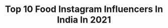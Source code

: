 ---
title: Top 10 Food Instagram Influencers In India In 2021
description: >-
  Find top food Instagram influencers in India in 2021. Most popular hashtags: #ig #passionpassport #instakolkata #kolkata.
platform: Instagram
hits: 3236
text_top: Discover the top-rated Instagram profiles on inBeat.
text_bottom: Our search engine holds 3236 Instagram influencers like this in India for you to contact.
profiles:
  - username: "ourpassportstory_"
    fullname: >-
      Surbhi & Nehil | Travel Couple
    bio: >-
      TRAVEL IN STYLE ❥ #travelcouple made in #dubai Travel | Fashion | Food 📍Dubai 🇦🇪 | India 🇮🇳 🗺 13 countries and counting Chartered Accountants
    location: "India"
    followers: 5684
    engagement: 2271
    commentsToLikes: 0.093308
    id: ck6tyeona3a9p0j71yjimujwa
    verified: false
    hashtags: "#dubaibloggers, #dubai, #traveldeeper, #travelcouples"
  - username: "swalih__sinu"
    fullname: >-
      صلح 
    bio: >-
      #mallu Boy #food ball lover💞 #Njr uyr💋 #Soul love music🎼 #kl55/Qatar🇮🇳🇶🇦 #Adventure #Bike Rider #First cry on October 20 #Dream boy #Twenty
    location: "India"
    followers: 2871
    engagement: 3954
    commentsToLikes: 0.188094
    id: ckf5vzlcbqeks0j2331o40n9s
    verified: false
    hashtags: "#duke, #ktm, #superbikers, #ktmindiaofficial"
  - username: "sejaltiwari3"
    fullname: >-
      seju,,,,,,,❤😘😘😘
    bio: >-
      Lifestyle / Fashion / Foodie Wish Me On 12 Dec🎂 I Love My Self Surat Smart City❤
    location: "India"
    followers: 3190
    engagement: 2328
    commentsToLikes: 0.150934
    id: ckaou1twpyf8q0i78rmbq4fnb
    verified: false
    hashtags: ""
  - username: "bhoomee_17"
    fullname: >-
      Bhoomi Panchal | Blogger
    bio: >-
      • Abundance 🧘‍♀️ 📍India 🇮🇳 • Travel • Fashion • Food • • Enquires : Bhumipanchal881@gmail.com • Pv acc : @bhooms_17
    location: "India"
    followers: 6401
    engagement: 1220
    commentsToLikes: 0.125972
    id: ck9wf9wminw340j78yoyxpk37
    verified: false
    hashtags: "#themysterypr0ject, #777luckyfish, #indiapictures, #travelblogger"
  - username: "glamup_with_ankita"
    fullname: >-
      ANKITA  MAJUMDAR👸💕| Influencer
    bio: >-
      #glamupwithankita #foodblogger First cry on 4th Aug🎂 @foodieslove_kolkata 💌For business inquiry E-mail 📩ankitamajumdar6335@gmail.com YOUTUBE LINK
    location: "India"
    followers: 57389
    engagement: 570
    commentsToLikes: 0.052210
    id: ck15rkzh18fpd0i190jz9h26t
    verified: false
    hashtags: "#sareeblousedesigns, #bangladesh, #sareelover, #sareecollection"
  - username: "priyaspassion"
    fullname: >-
      Priya Das
    bio: >-
      ✨Be Content with an Ordinary Life✨ ⚜️Lifestyle🧘🔸Fashion💃🔸Food🍔🔸Travel🏖️ 📩 DM or Mail for Collabs... ⚜️FoodPage @journeywith_flavors YouTube link➡️⤵️
    location: "India"
    followers: 14721
    engagement: 1375
    commentsToLikes: 0.052253
    id: ck14l7r1cta800i19l26luckd
    verified: false
    hashtags: "#kolkatasutra, #kolkataigers, #igcalcutta, #thekolkatavibes"
  - username: "thehappym0nkeys"
    fullname: >-
      POOJA ~ Travel Monkey 🙊🙊
    bio: >-
      • Travel • Fashion • Lifestyle • Food • #happym0nkeys 🇮🇳 🇮🇩 🇧🇹 🇹🇷 🇪🇭🏡
    location: "India"
    followers: 15817
    engagement: 877
    commentsToLikes: 0.080982
    id: ckaou6e70z01p0i78ijmhj6zw
    verified: false
    hashtags: "#ig, #cntraveler, #mysore, #karnatakatourism"
  - username: "belikehira"
    fullname: >-
      Hira Ahmed | Content Creator
    bio: >-
      Food•Fashion•Beauty Owns @thefantasypr Lifestyle Blogger 🦋 DM for PR & Collab. Lahore.
    location: "India"
    followers: 5267
    engagement: 1323
    commentsToLikes: 0.177364
    id: ck6ty2upw1d040j71b4ssdzsm
    verified: false
    hashtags: "#modestfashion, #quarntine, #belikehira, #supportsmallbusiness"
  - username: "mohammed_rizvan_mr"
    fullname: >-
      // RIZVAN MR //
    bio: >-
      | Nature • Music • Travel • Fitness • Food| 6 ft 2🕴 Bengaluru❌Kottakkal Auto Enthusiast 🚦 🃏
    location: "India"
    followers: 3081
    engagement: 1903
    commentsToLikes: 0.124660
    id: ck6u14ey8jis10j71ztaj15dm
    verified: false
    hashtags: "#aesthetic, #bangalorediaries, #vsco, #aestheticedits"
  - username: "aasthachaudhary"
    fullname: >-
      aastha Chaudhary
    bio: >-
      Proud indian 🇮🇳 Thalassophile,dreamer, traveller, foodie 🤤 #manchesterunited & #cr7 for life 🙌 Dm for collaboration 👍
    location: "India"
    followers: 12678
    engagement: 956
    commentsToLikes: 0.187819
    id: ck8t4gs3s6rdl0j78uazsze5f
    verified: false
    hashtags: "#aasthachaudhary, #madeinindia, #handblockprinted, #cottondresses"
---